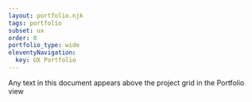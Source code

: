 ```yaml
---
layout: portfolio.njk
tags: portfolio
subset: ux
order: 0
portfolio_type: wide
eleventyNavigation:
  key: UX Portfolio
---
```


Any text in this document appears above the project grid in the Portfolio view
